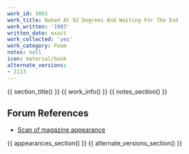 ```yaml
---
work_id: 5081
work_title: Naked At 92 Degrees And Waiting For The End
work_written: '1983'
written_date: exact
work_collected: 'yes'
work_category: Poem
notes: null
icon: material/book
alternate_versions:
- 2113
---
```


{{ section_title() }}
{{ work_info() }}
{{ notes_section() }}
## Forum References
- [Scan of magazine appearance](https://bukowskiforum.com/threads/electrum-no-32-spring-1984-naked-at-92-degress-and-waiting-for-the-end.11175/)

{{ appearances_section() }}
{{ alternate_versions_section() }}